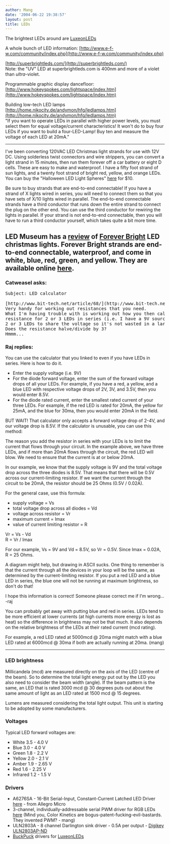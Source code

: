 ```yaml
---
author: Mang
date: '2004-06-22 19:38:57'
layout: post
title: LEDs
---
```


The brightest LEDs around are [LuxeonLEDs](LuxeonLEDs.html)

A whole bunch of LED information: [http://www.e-f-w.com/community/index.php](http://www.e-f-w.com/community/index.php)

[http://superbrightleds.com/](http://superbrightleds.com/)
<br>Note: the "UV" LED at superbrightleds.com is 400nm and more of a violet than *ultra*-violet.

Programmable graphic display dancefloor: [http://www.hokeyspokes.com/lightspace/index.htm](http://www.hokeyspokes.com/lightspace/index.htm)

Building low-tech LED lamps
[http://home.nikocity.de/andymon/hfg/ledlamps.htm](http://home.nikocity.de/andymon/hfg/ledlamps.htm)
<br>"If you want to operate LEDs in parallel with higher power levels, you must select them for equal voltage/current characteristics! It won't do to buy four LEDs if you want to build a four-LED-Lamp! Buy ten and measure the voltage of each LED at 20mA."

----

I've been converting 120VAC LED Christmas light strands for use with 12V DC. Using solderless twist connectors and wire strippers, you can convert a light strand in 15 minutes, then run them forever off a car battery or eight D cells. These are easy to make and waterproof. I have a fifty foot strand of sun lights, and a twenty foot strand of bright red, yellow, and orange LEDs. You can buy the "Halloween LED Light Spheres" [here](http://www.target.com/gp/detail.html/ref=pd_sim_hd/602-8919207-4313437?asin=B000068M8V) for $10.

Be sure to buy strands that are end-to-end connectable! If you have a strand of X lights wired in series, you will need to connect them so that you have sets of X/10 lights wired in parallel. The end-to-end connectable strands have a third conductor that runs down the entire strand to connect the plug on the other end. You can use the third conductor for rewiring the lights in parallel. If your strand is not end-to-end connectable, then you will have to run a third conductor yourself, which takes quite a bit more time.

LED Museum has a [review](http://ledmuseum.home.att.net/xmas1.htm) of [Forever Bright](http://www.foreverbright.com/) LED christmas lights. Forever Bright strands are end-to-end connectable, waterproof, and come in white, blue, red, green, and yellow. They are available online [here](http://www.brite-lite.com/UsShop/Resources/LEDMAIN.htm).
----
### Catweasel asks:
<pre>
Subject: LED calculator 

[http://www.bit-tech.net/article/68/](http://www.bit-tech.net/article/68/)
Very handy for working out resistances that you need.
What I'm having trouble with is working out how you then calculate the
resistance for 2 or 3 LEDs in series (i.e. I have a 9V source and am using
2 or 3 LEDs to share the voltage so it's not wasted in a large resistor).
Does the resistance halve/divide by 3?
Hmmm...
</pre>

### Raj replies:
You can use the calculator that you linked to even if you have LEDs in series. Here is how to do it.

* Enter the supply voltage (i.e. 9V)
* For the diode forward voltage, enter the sum of the forward voltage drops of all your LEDs. For example, if you have a red, a yellow, and a blue LED with respective voltage drops of 2V, 3V, and 3.5V, then you would enter 8.5V.
* For the diode rated current, enter the smallest rated current of your three LEDs. For example, if the red LED is rated for 20mA, the yellow for 25mA, and the blue for 30ma, then you would enter 20mA in the field.

BUT WAIT! That calculator only accepts a forward voltage drop of 2-4V, and our voltage drop is 8.5V. If the calculator is unusable, you can use this method:

The reason you add the resistor in series with your LEDs is to limit the current that flows through your circuit. In the example above, we have three LEDs, and if more than 20mA flows through the circuit, the red LED will blow. We need to ensure that the current is at or below 20mA.

In our example, we know that the supply voltage is 9V and the total voltage drop across the three diodes is 8.5V. That means that there will be 0.5V across our current-limiting resistor. If we want the current through the circuit to be 20mA, the resistor should be 25 Ohms (0.5V / 0.02A).

For the general case, use this formula:

* supply voltage = Vs
* total voltage drop across all diodes = Vd
* voltage across resistor = Vr
* maximum current = Imax
* value of current limiting resistor = R

Vr = Vs - Vd<br>
R = Vr / Imax

For our example, Vs = 9V and Vd = 8.5V, so Vr = 0.5V. Since Imax = 0.02A, R = 25 Ohms.

A diagram might help, but drawing in ASCII sucks. One thing to remember is that the current through all the devices in your loop will be the same, as determined by the current-limiting resistor. If you put a red LED and a blue LED in series, the blue one will not be running at maximum brightness, so don't do that!

I hope this information is correct! Someone please correct me if I'm wrong... -raj

You can probably get away with putting blue and red in series.  LEDs tend to be more efficient at lower currents (at high currents more energy is lost as heat) so the difference in brightness may not be that much.  It also depends on the relative brightness of the LEDs at their rated current (mcd rating).

For example, a red LED rated at 5000mcd @ 20ma might match with a blue LED rated at 6000mcd @ 30ma if both are actually running at 20ma.  (mang)

----

### LED brightness

Millicandela (mcd) are measured directly on the axis of the LED (centre of the beam).  So to determine the total light energy put out by the LED you also need to consider the beam width (angle).  If the beam pattern is the same, an LED that is rated 3000 mcd @ 30 degrees puts out about the same amount of light as an LED rated at 1500 mcd @ 15 degrees.

Lumens are measured considering the total light output.  This unit is starting to be adopted by some manufacturers.


### Voltages

Typical LED forward voltages are:

* White 3.5 - 4.0 V
* Blue 3.0 - 4.0 V
* Green 1.8 - 2.2 V
* Yellow 2.0 - 2.1 V
* Amber 1.9 - 2.65 V
* Red 1.6 - 2.25 V
* Infrared 1.2 - 1.5 V


### Drivers

* A6276SA - 16-Bit Serial-Input, Constant-Current Latched LED Driver [here](http://www.allegromicro.com/sf/6276/) - from Allegro Micro
* 3-channel, individually-addressable serial PWM driver for RGB LEDs [here](http://pro.colorkinetics.com/support/datasheets/Chromasic.pdf) (Mind you, Color Kinetics are bogus-patent-fucking-evil-bastards. They invented PWM? - mang)
* ULN2803A - 8 channel Darlington sink driver - 0.5A per output - [Digikey ULN2803AP-ND](http://www.digikey.com/scripts/us/dksus.dll?PName?Name=ULN2803AP-ND&Lang=1)
* [BuckPuck](http://www.leddynamics.com/LuxDrive/content/Page_Buck.html) drivers for [LuxeonLEDs](LuxeonLEDs.html)
